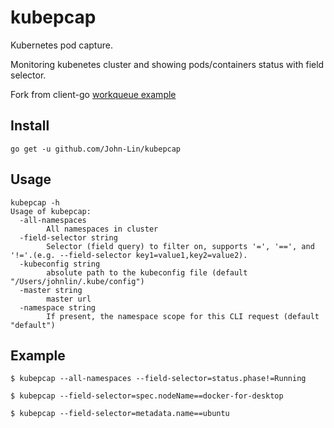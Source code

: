 # kubepcap

Kubernetes pod capture.

Monitoring kubenetes cluster and showing pods/containers status with field selector.

Fork from client-go [workqueue example](https://github.com/kubernetes/client-go/tree/master/examples/workqueue)

## Install

```shell
go get -u github.com/John-Lin/kubepcap
```

## Usage

```
kubepcap -h
Usage of kubepcap:
  -all-namespaces
        All namespaces in cluster
  -field-selector string
        Selector (field query) to filter on, supports '=', '==', and '!='.(e.g. --field-selector key1=value1,key2=value2).
  -kubeconfig string
        absolute path to the kubeconfig file (default "/Users/johnlin/.kube/config")
  -master string
        master url
  -namespace string
        If present, the namespace scope for this CLI request (default "default")
```

## Example 

```shell
$ kubepcap --all-namespaces --field-selector=status.phase!=Running

$ kubepcap --field-selector=spec.nodeName==docker-for-desktop

$ kubepcap --field-selector=metadata.name==ubuntu
```
